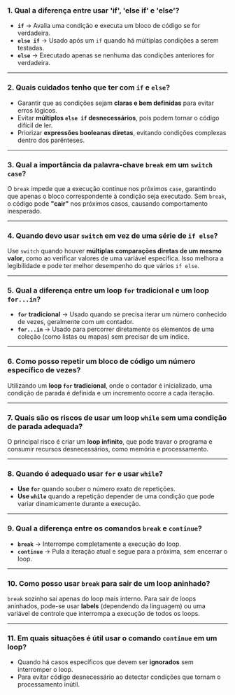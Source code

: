 ### **1. Qual a diferença entre usar 'if', 'else if' e 'else'?**
- **`if`** → Avalia uma condição e executa um bloco de código se for verdadeira.
- **`else if`** → Usado após um `if` quando há múltiplas condições a serem testadas.
- **`else`** → Executado apenas se nenhuma das condições anteriores for verdadeira.

---

### **2. Quais cuidados tenho que ter com `if` e `else`?**
- Garantir que as condições sejam **claras e bem definidas** para evitar erros lógicos.
- Evitar **múltiplos `else if` desnecessários**, pois podem tornar o código difícil de ler.
- Priorizar **expressões booleanas diretas**, evitando condições complexas dentro dos parênteses.

---

### **3. Qual a importância da palavra-chave `break` em um `switch case`?**
O `break` impede que a execução continue nos próximos `case`, garantindo que apenas o bloco correspondente à condição seja executado. Sem `break`, o código pode **"cair"** nos próximos casos, causando comportamento inesperado.

---

### **4. Quando devo usar `switch` em vez de uma série de `if else`?**
Use `switch` quando houver **múltiplas comparações diretas de um mesmo valor**, como ao verificar valores de uma variável específica. Isso melhora a legibilidade e pode ter melhor desempenho do que vários `if else`.

---

### **5. Qual a diferença entre um loop `for` tradicional e um loop `for...in`?**
- **`for` tradicional** → Usado quando se precisa iterar um número conhecido de vezes, geralmente com um contador.
- **`for...in`** → Usado para percorrer diretamente os elementos de uma coleção (como listas ou mapas) sem precisar de um índice.

---

### **6. Como posso repetir um bloco de código um número específico de vezes?**
Utilizando um **loop `for` tradicional**, onde o contador é inicializado, uma condição de parada é definida e um incremento ocorre a cada iteração.

---

### **7. Quais são os riscos de usar um loop `while` sem uma condição de parada adequada?**
O principal risco é criar um **loop infinito**, que pode travar o programa e consumir recursos desnecessários, como memória e processamento.

---

### **8. Quando é adequado usar `for` e usar `while`?**
- **Use `for`** quando souber o número exato de repetições.
- **Use `while`** quando a repetição depender de uma condição que pode variar dinamicamente durante a execução.

---

### **9. Qual a diferença entre os comandos `break` e `continue`?**
- **`break`** → Interrompe completamente a execução do loop.
- **`continue`** → Pula a iteração atual e segue para a próxima, sem encerrar o loop.

---

### **10. Como posso usar `break` para sair de um loop aninhado?**
`break` sozinho sai apenas do loop mais interno. Para sair de loops aninhados, pode-se usar **labels** (dependendo da linguagem) ou uma variável de controle que interrompa a execução de todos os loops.

---

### **11. Em quais situações é útil usar o comando `continue` em um loop?**
- Quando há casos específicos que devem ser **ignorados** sem interromper o loop.
- Para evitar código desnecessário ao detectar condições que tornam o processamento inútil.